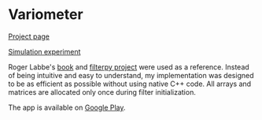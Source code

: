 # Variometer

[Project page](https://igorinov.com/android/variometer/)

[Simulation experiment](https://igorinov.com/android/variometer/howitworks.html)

Roger Labbe's [book](https://github.com/rlabbe/Kalman-and-Bayesian-Filters-in-Python) and [filterpy project](https://pypi.org/project/filterpy/) were used as a reference.
Instead of being intuitive and easy to understand, my implementation was designed to be as efficient as possible without using native C++ code.
All arrays and matrices are allocated only once during filter initialization.

The app is available on [Google Play](https://play.google.com/store/apps/details?id=com.igorinov.variometer&hl=en_US).
